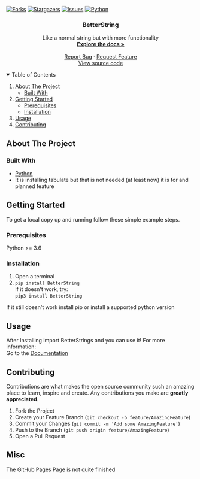 <!--
This Readme is from: https://github.com/othneildrew/Best-README-Template
*** Thanks for checking out the Best-README-Template. If you have a suggestion
*** that would make this better, please fork the repo and create a pull request
*** or simply open an issue with the tag "enhancement".
*** Thanks again! Now go create something AMAZING! :D
-->

<!--
<p align="center">

[![Forks][forks-shield]][forks-url]
[![Stargazers][stars-shield]][stars-url]
[![Issues][issues-shield]][issues-url]
[![Python][Python-shield]][Python-url]
</p>
-->
<div class="grid-container">
<div class="Header">
<p align="center">

<a href="https://github.com/DrBumm/BetterString/network/members"><img src="https://img.shields.io/github/forks/DrBumm/BetterString?style=for-the-badge" alt="Forks"></a>
<a href="https://github.com/DrBumm/BetterString/stargazers"><img src="https://img.shields.io/github/stars/DrBumm/BetterString?style=for-the-badge" alt="Stargazers"></a>
<a href="https://github.com/DrBumm/BetterString/issues"><img src="https://img.shields.io/github/issues/DrBumm/BetterString?style=for-the-badge" alt="Issues"></a>
<a href="https://python.org/"><img src="https://img.shields.io/badge/Python-%3E%3D3.8-informational?style=for-the-badge&amp;logo=appveyor" alt="Python"></a>
</p>

<!-- PROJECT SHIELDS -->
<!--
*** I'm using markdown "reference style" links for readability.
*** Reference links are enclosed in brackets [ ] instead of parentheses ( ).
*** See the bottom of this document for the declaration of the reference variables
*** for contributors-url, forks-url, etc. This is an optional, concise syntax you may use.
*** https://www.markdownguide.org/basic-syntax/#reference-style-links
-->

<!-- PROJECT LOGO -->

<p align="center">
  <h3 align="center">BetterString</h3>

  <p align="center">
    Like a normal string but with more functionality
    <br />
    <a href="https://github.com/DrBumm/BetterString/blob/main/docs/README.md"><strong>Explore the docs »</strong></a>
    <br />
    <br />
    <a href="https://github.com/DrBumm/BetterString/issues">Report Bug</a>
    ·
    <a href="https://github.com/DrBumm/BetterString/issues">Request Feature</a>
    <br />
    <a href="https://github.com/DrBumm/BetterString/">View source code</a>
  </p>
</p>



<!-- TABLE OF CONTENTS -->
<details open="open">
  <summary>Table of Contents</summary>
  <ol>
    <li>
      <a href="#about-the-project">About The Project</a>
      <ul>
        <li><a href="#built-with">Built With</a></li>
      </ul>
    </li>
    <li>
      <a href="#getting-started">Getting Started</a>
      <ul>
        <li><a href="#prerequisites">Prerequisites</a></li>
        <li><a href="#installation">Installation</a></li>
      </ul>
    </li>
    <li><a href="#usage">Usage</a></li>
    <li><a href="#contributing">Contributing</a></li>
  </ol>
</details>



<!-- ABOUT THE PROJECT -->
## About The Project


### Built With

* [Python](https://python.org/)     
* It is installing tabulate but that is not needed (at least now) it is for and planned feature    



<!-- GETTING STARTED -->
## Getting Started

To get a local copy up and running follow these simple example steps.

### Prerequisites
Python >= 3.6

### Installation
1. Open a terminal
2. `pip install BetterString`   
If it doesn't work, try:  
   `pip3 install BetterString`
   
If it still doesn't work install pip or install a supported python version

<!-- USAGE EXAMPLES -->
## Usage
After Installing import BetterStrings and you can use it! For more information:    
Go to the [Documentation](https://github.com/DrBumm/BetterString/blob/main/docs/README.md)

<!-- CONTRIBUTING -->
## Contributing

Contributions are what makes the open source community such an amazing place to learn, inspire and create. Any contributions you make are **greatly appreciated**.

1. Fork the Project
2. Create your Feature Branch (`git checkout -b feature/AmazingFeature`)
3. Commit your Changes (`git commit -m 'Add some AmazingFeature'`)
4. Push to the Branch (`git push origin feature/AmazingFeature`)
5. Open a Pull Request


<!-- Misc -->
## Misc   
The GitHub Pages Page is not quite finished


<!-- MARKDOWN LINKS & IMAGES -->
<!-- https://www.markdownguide.org/basic-syntax/#reference-style-links -->
[forks-shield]: https://img.shields.io/github/forks/DrBumm/BetterString?style=for-the-badge
[forks-url]: https://github.com/DrBumm/BetterString/network/members
[stars-shield]: https://img.shields.io/github/stars/DrBumm/BetterString?style=for-the-badge
[stars-url]: https://github.com/DrBumm/BetterString/stargazers
[issues-shield]: https://img.shields.io/github/issues/DrBumm/BetterString?style=for-the-badge
[issues-url]: https://github.com/DrBumm/BetterString/issues
[python-shield]: https://img.shields.io/badge/Python-%3E%3D%203.6-blue?style=for-the-badge&logo=appveyor
[python-url]: https://python.org/
